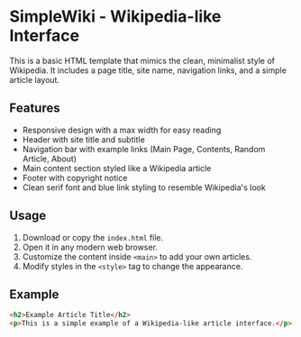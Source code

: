 # SimpleWiki - Wikipedia-like Interface

This is a basic HTML template that mimics the clean, minimalist style of Wikipedia. It includes a page title, site name, navigation links, and a simple article layout.

## Features

- Responsive design with a max width for easy reading
- Header with site title and subtitle
- Navigation bar with example links (Main Page, Contents, Random Article, About)
- Main content section styled like a Wikipedia article
- Footer with copyright notice
- Clean serif font and blue link styling to resemble Wikipedia's look

## Usage

1. Download or copy the `index.html` file.
2. Open it in any modern web browser.
3. Customize the content inside `<main>` to add your own articles.
4. Modify styles in the `<style>` tag to change the appearance.

## Example

```html
<h2>Example Article Title</h2>
<p>This is a simple example of a Wikipedia-like article interface.</p>







